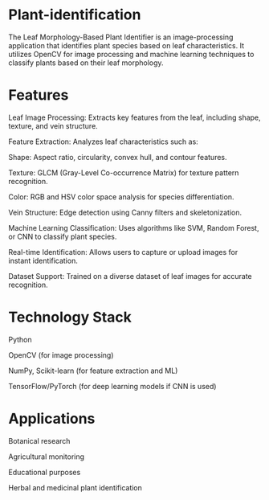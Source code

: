 # Plant-identification

The Leaf Morphology-Based Plant Identifier is an image-processing application that identifies plant species based on leaf characteristics. It utilizes OpenCV for image processing and machine learning techniques to classify plants based on their leaf morphology.

# Features

Leaf Image Processing: Extracts key features from the leaf, including shape, texture, and vein structure.

Feature Extraction: Analyzes leaf characteristics such as:

Shape: Aspect ratio, circularity, convex hull, and contour features.

Texture: GLCM (Gray-Level Co-occurrence Matrix) for texture pattern recognition.

Color: RGB and HSV color space analysis for species differentiation.

Vein Structure: Edge detection using Canny filters and skeletonization.

Machine Learning Classification: Uses algorithms like SVM, Random Forest, or CNN to classify plant species.

Real-time Identification: Allows users to capture or upload images for instant identification.

Dataset Support: Trained on a diverse dataset of leaf images for accurate recognition.

# Technology Stack

Python

OpenCV (for image processing)

NumPy, Scikit-learn (for feature extraction and ML)

TensorFlow/PyTorch (for deep learning models if CNN is used)

# Applications

Botanical research

Agricultural monitoring

Educational purposes

Herbal and medicinal plant identification
